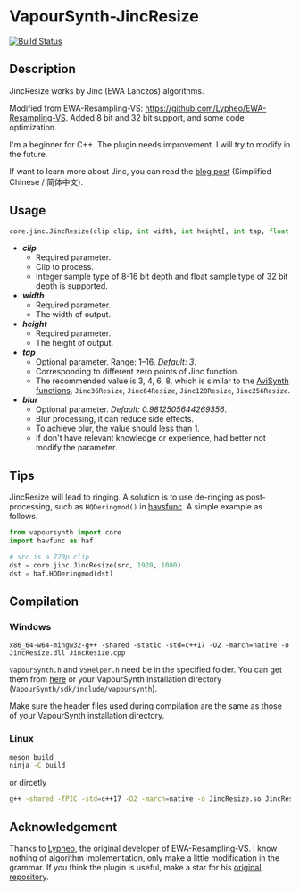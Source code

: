 # VapourSynth-JincResize

[![Build Status](https://api.travis-ci.org/Kiyamou/VapourSynth-JincResize.svg?branch=master)](https://travis-ci.org/github/Kiyamou/VapourSynth-JincResize)

## Description

JincResize works by Jinc (EWA Lanczos) algorithms.

Modified from EWA-Resampling-VS: https://github.com/Lypheo/EWA-Resampling-VS. Added 8 bit and 32 bit support, and some code optimization.

I'm a beginner for C++. The plugin needs improvement. I will try to modify in the future.

If want to learn more about Jinc, you can read the [blog post](https://zhuanlan.zhihu.com/p/103910606) (Simplified Chinese / 简体中文).

## Usage

```python
core.jinc.JincResize(clip clip, int width, int height[, int tap, float blur])
```

* ***clip***
    * Required parameter.
    * Clip to process.
    * Integer sample type of 8-16 bit depth and float sample type of 32 bit depth is supported.
* ***width***
    * Required parameter.
    * The width of output.
* ***height***
    * Required parameter.
    * The height of output.
* ***tap***
    * Optional parameter. Range: 1–16. *Default: 3*.
    * Corresponding to different zero points of Jinc function.
    * The recommended value is 3, 4, 6, 8, which is similar to the [AviSynth functions](https://github.com/AviSynth/jinc-resize),  ` Jinc36Resize `, ` Jinc64Resize `, ` Jinc128Resize `, ` Jinc256Resize `.
* ***blur***
    * Optional parameter. *Default: 0.9812505644269356*.
    * Blur processing, it can reduce side effects.
    * To achieve blur, the value should less than 1.
    * If don't have relevant knowledge or experience, had better not modify the parameter.

## Tips

JincResize will lead to ringing. A solution is to use de-ringing as post-processing, such as `HQDeringmod()` in [havsfunc](https://github.com/HomeOfVapourSynthEvolution/havsfunc). A simple example as follows.

```python
from vapoursynth import core
import havfunc as haf

# src is a 720p clip
dst = core.jinc.JincResize(src, 1920, 1080)
dst = haf.HQDeringmod(dst)
```

## Compilation

### Windows

```
x86_64-w64-mingw32-g++ -shared -static -std=c++17 -O2 -march=native -o JincResize.dll JincResize.cpp
```

`VapourSynth.h` and `VSHelper.h` need be in the specified folder. You can get them from [here](https://github.com/vapoursynth/vapoursynth/tree/master/include) or your VapourSynth installation directory (`VapourSynth/sdk/include/vapoursynth`).

Make sure the header files used during compilation are the same as those of your VapourSynth installation directory.

### Linux

```bash
meson build
ninja -C build
```
or dircetly

```bash
g++ -shared -fPIC -std=c++17 -O2 -march=native -o JincResize.so JincResize.cpp
```

## Acknowledgement

Thanks to [Lypheo]( https://github.com/Lypheo ), the original developer of EWA-Resampling-VS. I know nothing of algorithm implementation, only make a little modification in the grammar. If you think the plugin is useful, make a star for his [original repository](https://github.com/Lypheo/EWA-Resampling-VS).
